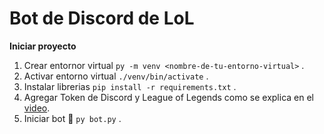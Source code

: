# Bot de Discord de LoL

**Iniciar proyecto**

1. Crear entornor virtual ``py -m venv <nombre-de-tu-entorno-virtual>`` .
2. Activar entorno virtual ``./venv/bin/activate`` .
3. Instalar librerias ``pip install -r requirements.txt`` .
4. Agregar Token de Discord y League of Legends como se explica en el [video](https://www.youtube.com/watch?v=u4OovnZt25I&lc=UgzDdUgzNmc3hdFYkdZ4AaABAg).
5. Iniciar bot 🤖 ``py bot.py`` .
